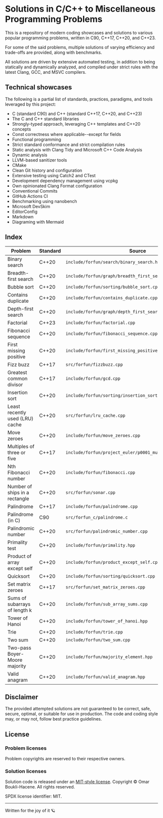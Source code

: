 # Solutions in C/C++ to Miscellaneous Programming Problems

This is a repository of modern coding showcases and solutions to various
popular programming problems, written in C90, C++17, C++20, and C++23.

For some of the said problems, multiple solutions of varying efficiency
and trade-offs are provided, along with benchmarks.

All solutions are driven by extensive automated testing, in addition to being
statically and dynamically analyzed, and compiled under strict rules with
the latest Clang, GCC, and MSVC compilers.

## Technical showcases

The following is a partial list of standards, practices, paradigms, and tools
leveraged by this project:

- C (standard C90) and C++ (standard C++17, C++20, and C++23)
- The C and C++ standard libraries
- Strongly-typed approach, leveraging C++ templates and C++20 concepts
- Const correctness where applicable--except for fields
- Functional programming
- Strict standard conformance and strict compilation rules
- Static analysis with Clang Tidy and Microsoft C++ Code Analysis
- Dynamic analysis
- LLVM-based sanitizer tools
- CMake
- Clean Git history and configuration
- Extensive testing using Catch2 and CTest
- Development dependency management using vcpkg
- Own opinionated Clang Format configuration
- Conventional Commits
- GitHub Actions CI
- Benchmarking using nanobench
- Microsoft DevSkim
- EditorConfig
- Markdown
- Diagraming with Mermaid

## Index

| Problem                         | Standard | Source                                                       |
| ---                             | ---      | ---                                                          |
| Binary search                   | C++20    | `include/forfun/search/binary_search.hpp`                    |
| Breadth-first search            | C++20    | `include/forfun/graph/breadth_first_search.hpp`              |
| Bubble sort                     | C++20    | `include/forfun/sorting/bubble_sort.cpp`                     |
| Contains duplicate              | C++20    | `include/forfun/contains_duplicate.cpp`                      |
| Depth-first search              | C++20    | `include/forfun/graph/depth_first_search.hpp`                |
| Factorial                       | C++23    | `include/forfun/factorial.cpp`                               |
| Fibonacci sequence              | C++20    | `include/forfun/fibonacci_sequence.cpp`                      |
| First missing positive          | C++20    | `include/forfun/first_missing_positive.cpp`                  |
| Fizz buzz                       | C++17    | `src/forfun/fizzbuzz.cpp`                                    |
| Greatest common divisor         | C++17    | `include/forfun/gcd.cpp`                                     |
| Insertion sort                  | C++20    | `include/forfun/sorting/insertion_sort.cpp`                  |
| Least recently used (LRU) cache | C++20    | `src/forfun/lru_cache.cpp`                                   |
| Move zeroes                     | C++20    | `include/forfun/move_zeroes.cpp`                             |
| Multiples of three or five      | C++17    | `include/forfun/project_euler/p0001_multiples_of_3_or_5.cpp` |
| Nth Fibonacci number            | C++20    | `include/forfun/fibonacci.cpp`                               |
| Number of ships in a rectangle  | C++20    | `src/forfun/sonar.cpp`                                       |
| Palindrome                      | C++17    | `include/forfun/palindrome.cpp`                              |
| Palindrome (in C)               | C90      | `src/forfun_c/palindrome.c`                                  |
| Palindromic number              | C++20    | `src/forfun/palindromic_number.cpp`                          |
| Primality test                  | C++20    | `include/forfun/primality.hpp`                               |
| Product of array except self    | C++20    | `include/forfun/product_except_self.cpp`                     |
| Quicksort                       | C++20    | `include/forfun/sorting/quicksort.cpp`                       |
| Set matrix zeroes               | C++17    | `src/forfun/set_matrix_zeroes.cpp`                           |
| Sums of subarrays of length k   | C++20    | `include/forfun/sub_array_sums.cpp`                          |
| Tower of Hanoi                  | C++20    | `include/forfun/tower_of_hanoi.hpp`                          |
| Trie                            | C++20    | `include/forfun/trie.cpp`                                    |
| Two sum                         | C++20    | `include/forfun/two_sum.cpp`                                 |
| Two-pass Boyer-Moore majority   | C++20    | `include/forfun/majority_element.hpp`                        |
| Valid anagram                   | C++20    | `include/forfun/valid_anagram.hpp`                           |

## Disclaimer

The provided attempted solutions are not guaranteed to be correct, safe,
secure, optimal, or suitable for use in production. The code and coding style
may, or may not, follow best practice guidelines.

## License

### Problem licenses

Problem copyrights are reserved to their respective owners.

### Solution licenses

Solution code is released under an [MIT-style license](LICENSE).
Copyright © Omar Boukli-Hacene. All rights reserved.

SPDX license identifier: MIT.

---

Written for the joy of it 🪐
